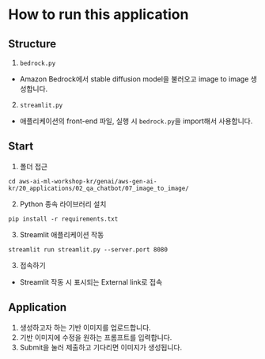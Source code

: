 # How to run this application

## Structure

1. `bedrock.py`

- Amazon Bedrock에서 stable diffusion model을 불러오고 image to image 생성합니다.

2. `streamlit.py`

- 애플리케이션의 front-end 파일, 실행 시 `bedrock.py`을 import해서 사용합니다.

## Start

1. 폴더 접근

```
cd aws-ai-ml-workshop-kr/genai/aws-gen-ai-kr/20_applications/02_qa_chatbot/07_image_to_image/
```

2. Python 종속 라이브러리 설치

```
pip install -r requirements.txt
```

3. Streamlit 애플리케이션 작동

```
streamlit run streamlit.py --server.port 8080
```

3. 접속하기

- Streamlit 작동 시 표시되는 External link로 접속

## Application

1. 생성하고자 하는 기반 이미지를 업로드합니다.
2. 기반 이미지에 수정을 원하는 프롬프트를 입력합니다.
3. Submit을 눌러 제출하고 기다리면 이미지가 생성됩니다.
